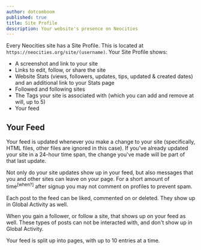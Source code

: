 ```yaml
---
author: dotcomboom
published: true
title: Site Profile
description: Your website's presence on Neocities
---
```


Every Neocities site has a Site Profile. This is located at `https://neocities.org/site/(username)`.
Your Site Profile shows:
  - A screenshot and link to your site
  - Links to edit, follow, or share the site
  - Website Stats (views, followers, updates, tips, updated & created dates) and an additional link to your Stats page
  - Followed and following sites
  - The Tags your site is associated with (which you can add and remove at will, up to 5)
  - Your feed
## Your Feed
Your feed is updated whenever you make a change to your site (specifically, HTML files, other files are ignored in this case). If you've already updated your site in a 24-hour time span, the change you've made will be part of that last update.

Not only do your site updates show up in your feed, but also messages that you and other sites can leave on your page. For a short amount of time<sup>[when?]</sup> after signup you may not comment on profiles to prevent spam.

Each post to the feed can be liked, commented on or deleted. They show up in Global Activity as well.

When you gain a follower, or follow a site, that shows up on your feed as well. These types of posts can not be interacted with, and don't show up in Global Activity.

Your feed is split up into pages, with up to 10 entries at a time.
